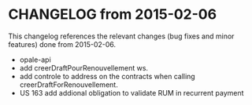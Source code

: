 CHANGELOG from 2015-02-06
===================

This changelog references the relevant changes (bug fixes and minor features) done
from 2015-02-06.

 * opale-api
  * add creerDraftPourRenouvellement ws.
  * add controle to address on the contracts when calling creerDraftForRenouvellement.
  * US 163 add addional obligation to validate RUM in recurrent payment